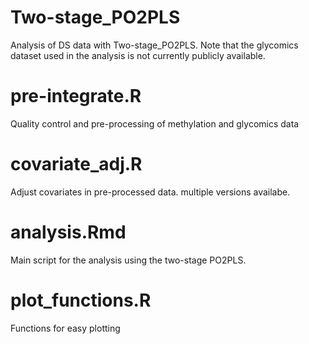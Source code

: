 # Two-stage_PO2PLS
 Analysis of DS data with Two-stage_PO2PLS. Note that the glycomics dataset used in the analysis is not currently publicly available.

# pre-integrate.R
Quality control and pre-processing of methylation and glycomics data

# covariate_adj.R
Adjust covariates in pre-processed data. multiple versions availabe.

# analysis.Rmd
Main script for the analysis using the two-stage PO2PLS.

# plot_functions.R
Functions for easy plotting

